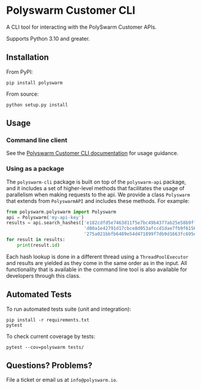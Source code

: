 
# Polyswarm Customer CLI

A CLI tool for interacting with the PolySwarm Customer APIs.

Supports Python 3.10 and greater.

## Installation

From PyPI:

    pip install polyswarm

From source:

    python setup.py install

## Usage

### Command line client
See the [Polyswarm Customer CLI documentation](https://docs.polyswarm.io/consumers/polyswarm-customer-cli-v2) for usage guidance.

### Using as a package

The `polyswarm-cli` package is built on top of the `polyswarm-api` package, and it includes
a set of higher-level methods that facilitates the usage of parallelism when making requests 
to the api. We provide a class `Polyswarm` that extends from `PolyswarmAPI` and includes 
these methods. For example:

```python
from polyswarm.polyswarm import Polyswarm
api = Polyswarm('my-api-key')
results = api.search_hashes(['e182cdfd5e7463d11f5e7bc49b4377ab25e58b9ff04266df3c34e6261c7b0df9',
                             'd80a1e42791d17cbce8d053afccd1dae7fb9f615676cb81a3a1699e86c344cb8',
                             '275a021bbfb6489e54d471899f7db9d1663fc695ec2fe2a2c4538aabf651fd0f'])
for result in results:
    print(result.id)
```

Each hash lookup is done in a different thread using a `ThreadPoolExecutor` and results are yielded
as they come in the same order as in the input. All functionality that is available in the command
line tool is also available for developers through this class.

## Automated Tests

To run automated tests suite (unit and integration):

    pip install -r requirements.txt
    pytest

To check current coverage by tests:

    pytest --cov=polyswarm tests/

## Questions? Problems?

File a ticket or email us at `info@polyswarm.io`.
